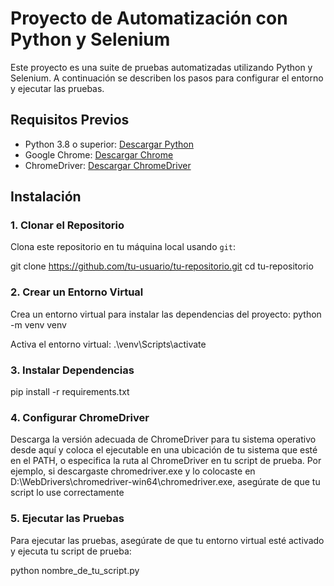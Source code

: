# Proyecto de Automatización con Python y Selenium

Este proyecto es una suite de pruebas automatizadas utilizando Python y Selenium. A continuación se describen los pasos para configurar el entorno y ejecutar las pruebas.

## Requisitos Previos

- Python 3.8 o superior: [Descargar Python](https://www.python.org/downloads/)
- Google Chrome: [Descargar Chrome](https://www.google.com/chrome/)
- ChromeDriver: [Descargar ChromeDriver](https://sites.google.com/a/chromium.org/chromedriver/downloads)

## Instalación

### 1. Clonar el Repositorio

Clona este repositorio en tu máquina local usando `git`:

git clone https://github.com/tu-usuario/tu-repositorio.git
cd tu-repositorio

### 2. Crear un Entorno Virtual

Crea un entorno virtual para instalar las dependencias del proyecto:
python -m venv venv

Activa el entorno virtual:
.\venv\Scripts\activate

### 3. Instalar Dependencias

pip install -r requirements.txt

### 4. Configurar ChromeDriver

Descarga la versión adecuada de ChromeDriver para tu sistema operativo desde aquí y coloca el ejecutable en una ubicación de tu sistema que esté en el PATH, o especifica la ruta al ChromeDriver en tu script de prueba.
Por ejemplo, si descargaste chromedriver.exe y lo colocaste en D:\WebDrivers\chromedriver-win64\chromedriver.exe, asegúrate de que tu script lo use correctamente

### 5. Ejecutar las Pruebas

Para ejecutar las pruebas, asegúrate de que tu entorno virtual esté activado y ejecuta tu script de prueba:

python nombre_de_tu_script.py
